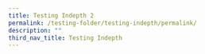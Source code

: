 ```yaml
---
title: Testing Indepth 2
permalink: /testing-folder/testing-indepth/permalink/
description: ""
third_nav_title: Testing Indepth
---
```

